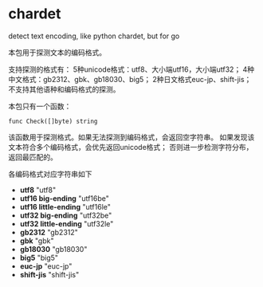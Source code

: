 chardet
=======

detect text encoding, like python chardet, but for go

本包用于探测文本的编码格式。

支持探测的格式有：
5种unicode格式：utf8、大小端utf16，大小端utf32；
4种中文格式：gb2312、gbk、gb18030、big5；
2种日文格式euc-jp、shift-jis；
不支持其他语种和编码格式的探测。

本包只有一个函数：

    func Check([]byte) string

该函数用于探测格式。如果无法探测到编码格式，会返回空字符串。
如果发现该文本符合多个编码格式，会优先返回unicode格式；
否则进一步检测字符分布，返回最匹配的。

各编码格式对应字符串如下

* **utf8**  "utf8"
* **utf16 big-ending** "utf16be"
* **utf16 little-ending** "utf16le"
* **utf32 big-ending** "utf32be"
* **utf32 little-ending** "utf32le"
* **gb2312** "gb2312"
* **gbk** "gbk"
* **gb18030** "gb18030"
* **big5** "big5"
* **euc-jp** "euc-jp"
* **shift-jis** "shift-jis"
